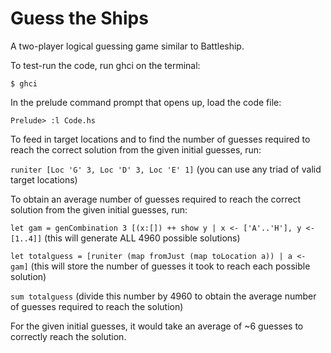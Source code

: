 # Guess the Ships
A two-player logical guessing game similar to Battleship.

To test-run the code, run ghci on the terminal:

`$ ghci`

In the prelude command prompt that opens up, load the code file:

`Prelude> :l Code.hs`

To feed in target locations and to find the number of guesses required to reach the correct solution from the given initial guesses, run:

`runiter [Loc 'G' 3, Loc 'D' 3, Loc 'E' 1]` (you can use any triad of valid target locations)

To obtain an average number of guesses required to reach the correct solution from the given initial guesses, run:

`let gam = genCombination 3 [(x:[]) ++ show y | x <- ['A'..'H'], y <- [1..4]]` (this will generate ALL 4960 possible solutions)
  
`let totalguess = [runiter (map fromJust (map toLocation a)) | a <- gam]` (this will store the number of guesses it took to reach each possible solution)

`sum totalguess` (divide this number by 4960 to obtain the average number of guesses required to reach the solution)

For the given initial guesses, it would take an average of ~6 guesses to correctly reach the solution.
  


